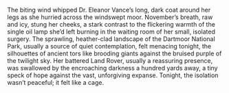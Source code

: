 The biting wind whipped Dr. Eleanor Vance’s long, dark coat around her legs as she hurried across the windswept moor.  November’s breath, raw and icy, stung her cheeks, a stark contrast to the flickering warmth of the single oil lamp she’d left burning in the waiting room of her small, isolated surgery.  The sprawling, heather-clad landscape of the Dartmoor National Park, usually a source of quiet contemplation, felt menacing tonight, the silhouettes of ancient tors like brooding giants against the bruised purple of the twilight sky.  Her battered Land Rover, usually a reassuring presence, was swallowed by the encroaching darkness a hundred yards away, a tiny speck of hope against the vast, unforgiving expanse.  Tonight, the isolation wasn’t peaceful; it felt like a cage.
